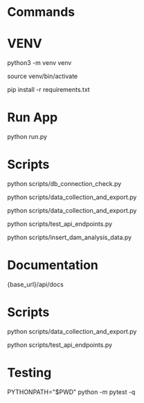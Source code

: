 # Commands

# VENV

python3 -m venv venv

source venv/bin/activate

pip install -r requirements.txt


# Run App

python run.py


# Scripts

python scripts/db_connection_check.py

python scripts/data_collection_and_export.py

python scripts/data_collection_and_export.py

python scripts/test_api_endpoints.py

python scripts/insert_dam_analysis_data.py



# Documentation

{base_url}/api/docs


# Scripts

python scripts/data_collection_and_export.py

python scripts/test_api_endpoints.py


# Testing

PYTHONPATH="$PWD" python -m pytest -q
